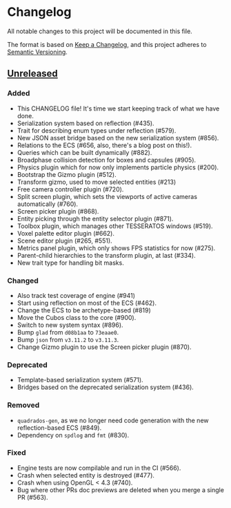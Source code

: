 # Changelog

All notable changes to this project will be documented in this file.

The format is based on [Keep a Changelog](https://keepachangelog.com/en/1.1.0/),
and this project adheres to [Semantic Versioning](https://semver.org/spec/v2.0.0.html).

## [Unreleased]

### Added

- This CHANGELOG file! It's time we start keeping track of what we have done.
- Serialization system based on reflection (#435).
- Trait for describing enum types under reflection (#579).
- New JSON asset bridge based on the new serialization system (#856).
- Relations to the ECS (#656, also, there's a blog post on this!).
- Queries which can be built dynamically (#882).
- Broadphase collision detection for boxes and capsules (#905).
- Physics plugin which for now only implements particle physics (#200).
- Bootstrap the Gizmo plugin (#512).
- Transform gizmo, used to move selected entities (#213)
- Free camera controller plugin (#720).
- Split screen plugin, which sets the viewports of active cameras automatically (#760).
- Screen picker plugin (#868).
- Entity picking through the entity selector plugin (#871).
- Toolbox plugin, which manages other TESSERATOS windows (#519).
- Voxel palette editor plugin (#662).
- Scene editor plugin (#265, #551).
- Metrics panel plugin, which only shows FPS statistics for now (#275).
- Parent-child hierarchies to the transform plugin, at last (#334).
- New trait type for handling bit masks.

### Changed

- Also track test coverage of engine (#941)
- Start using reflection on most of the ECS (#462).
- Change the ECS to be archetype-based (#819)
- Move the Cubos class to the core (#900).
- Switch to new system syntax (#896).
- Bump `glad` from `d08b1aa` to `73eaae0`.
- Bump `json` from `v3.11.2` to `v3.11.3`.
- Change Gizmo plugin to use the Screen picker plugin (#870).

### Deprecated

- Template-based serialization system (#571).
- Bridges based on the deprecated serialization system (#436).

### Removed

- `quadrados-gen`, as we no longer need code generation with the new reflection-based ECS (#849).
- Dependency on `spdlog` and `fmt` (#830).

### Fixed

- Engine tests are now compilable and run in the CI (#566).
- Crash when selected entity is destroyed (#477).
- Crash when using OpenGL < 4.3 (#740).
- Bug where other PRs doc previews are deleted when you merge a single PR (#563).

[unreleased]: https://github.com/GameDevTecnico/cubos/commits/main/
